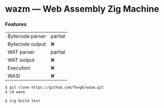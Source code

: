 # wazm — Web Assembly Zig Machine

### Features

| | |
|-|-|
| Bytecode parser | partial |
| Bytecode output | ❌ |
| WAT parser | partial |
| WAT output | ❌ |
| Execution | ❌ |
| WASI | ❌ |

```bash
$ git clone https://github.com/fengb/wazm.git
$ cd wazm

$ zig build test
```
